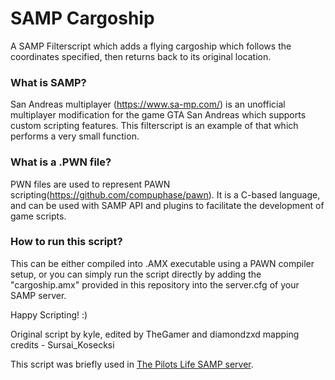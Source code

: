 # SAMP Cargoship

A SAMP Filterscript which adds a flying cargoship which follows the coordinates specified, then returns back to its original location.

### What is SAMP?

San Andreas multiplayer (https://www.sa-mp.com/) is an unofficial multiplayer modification for the game GTA San Andreas which supports custom scripting features. This filterscript is an example of that which performs a very small function.

### What is a .PWN file?

PWN files are used to represent PAWN scripting(https://github.com/compuphase/pawn).
It is a C-based language, and can be used with SAMP API and plugins to facilitate the development of game scripts.

### How to run this script?

This can be either compiled into .AMX executable using a PAWN compiler setup, or you can simply run the script directly by adding the "cargoship.amx" provided in this repository into the server.cfg of your SAMP server.

Happy Scripting! :)

Original script by kyle, edited by TheGamer and diamondzxd
mapping credits - Sursai_Kosecksi

This script was briefly used in [The Pilots Life SAMP server](https://thepilotslife.com/).
